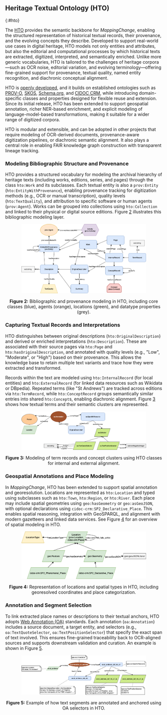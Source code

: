 ## Heritage Textual Ontology (HTO)
{:#hto}

The [HTO](https://w3id.org/hto) provides the semantic backbone for *MappingChange*, enabling the structured representation of historical textual records, their provenance, and the evolving concepts they describe. Developed to support real-world use cases in digital heritage, HTO models not only entities and attributes, but also the editorial and computational processes by which historical texts are extracted, digitized, interpreted, and semantically enriched. Unlike more generic vocabularies, HTO is tailored to the challenges of heritage corpora—such as OCR noise, editorial variation, and evolving terminology—offering fine-grained support for provenance, textual quality, named entity recognition, and diachronic conceptual alignment.

HTO is [openly developed](https://github.com/frances-ai/HeritageTextOntology), and it builds on established ontologies such as [PROV-O](https://www.w3.org/TR/prov-o/), [SKOS](https://www.w3.org/TR/skos-reference/), [Schema.org](https://schema.org), and [CIDOC CRM](https://www.cidoc-crm.org), while introducing domain-specific classes and properties designed for flexible reuse and extension. Since its initial release, HTO has been extended to support geospatial annotation, richer NER-based enrichment, and explicit modeling of language-model-based transformations, making it suitable for a wider range of digitized corpora.

HTO is modular and extensible, and can be adopted in other projects that require modeling of OCR-derived documents, provenance-aware digitization pipelines, or diachronic semantic alignment. It also plays a central role in enabling FAIR knowledge graph construction with transparent lineage tracking.

### Modeling Bibliographic Structure and Provenance

HTO provides a structured vocabulary for modeling the archival hierarchy of heritage texts (including works, editions, series, and pages) through the class `hto:Work` and its subclasses. Each textual entity is also a `prov:Entity` (`hto:EntityWithProvenance`), enabling provenance tracking for digitization methods (e.g., OCR or manual transcription), quality levels (`hto:TextQuality`), and attribution to specific software or human agents (`prov:Agent`). Works can be grouped into collections using `hto:Collection` and linked to their physical or digital source editions. Figure [2](#fig-hto-bib) illustrates this bibliographic modeling layer.
<p align="center">
  <img src="images/HTO_textual_content.png" alt="HTO bibliographic modeling" width="400px" />
</p>
<p align="center" id="fig-hto-bib"><strong>Figure 2:</strong> Bibliographic and provenance modeling in HTO, including core classes (blue), agents (orange), locations (green), and datatype properties (grey).</p>


### Capturing Textual Records and Interpretations

HTO distinguishes between original descriptions (`hto:OriginalDescription`) and derived or enriched interpretations (`hto:Description`). These are associated with their source pages via `hto:Page` and `hto:hasOriginalDescription`, and annotated with quality levels (e.g., "Low", "Moderate", or "High") based on their provenance. This allows the knowledge base to retain multiple text variants and trace how they were extracted and transformed.

Records within the text are modeled using `hto:InternalRecord` (for local entities) and `hto:ExternalRecord` (for linked data resources such as Wikidata or DBpedia). Repeated terms (like "St Andrews") are tracked across editions via `hto:TermRecord`, while `hto:ConceptRecord` groups semantically similar entries into shared `hto:Concept`s, enabling diachronic alignment. Figure [3](#fig-hto-terms) shows how textual terms and their semantic clusters are represented.
<p align="center">
  <img src="images/Annotation.png" alt="HTO term modeling" width="400px" />
</p>
<p align="center" id="fig-hto-terms"><strong>Figure 3:</strong> Modeling of term records and concept clusters using HTO classes for internal and external alignment.</p>

### Geospatial Annotations and Place Modeling

In *MappingChange*, HTO has been extended to support spatial annotation and georesolution. Locations are represented as `hto:Location` and typed using subclasses such as `hto:Town`, `hto:Region`, or `hto:River`. Each place may include spatial geometries using `geo:hasGeometry` or `geo:asGeoJSON`, with optional declarations using `cidoc-crm:SP2_Declarative_Place`. This enables spatial reasoning, integration with GeoSPARQL, and alignment with modern gazetteers and linked data services. See Figure [4](#fig-hto-geo) for an overview of spatial modeling in HTO.

<p align="center">
  <img src="images/Geospatial.png" alt="HTO geospatial modeling" width="400px" />
</p>
<p align="center" id="fig-hto-geo"><strong>Figure 4:</strong> Representation of locations and spatial types in HTO, including georesolved coordinates and place categorization.</p>

### Annotation and Segment Selection

To link extracted place names or descriptions to their textual anchors, HTO adopts [Web Annotation (OA)](https://www.w3.org/TR/annotation-model/) standards. Each annotation (`oa:Annotation`) includes a source document, a target entity, and selectors (e.g., `oa:TextQuoteSelector`, `oa:TextPositionSelector`) that specify the exact span of text involved. This ensures fine-grained traceability back to OCR-aligned sources and supports downstream validation and curation. An example is shown in Figure [5](#fig-hto-annotation).

<p align="center">
  <img src="images/Annotation_example.png" alt="HTO annotation example" width="400px" />
</p>
<p align="center" id="fig-hto-annotation"><strong>Figure 5:</strong> Example of how text segments are annotated and anchored using OA selectors in HTO.</p>

